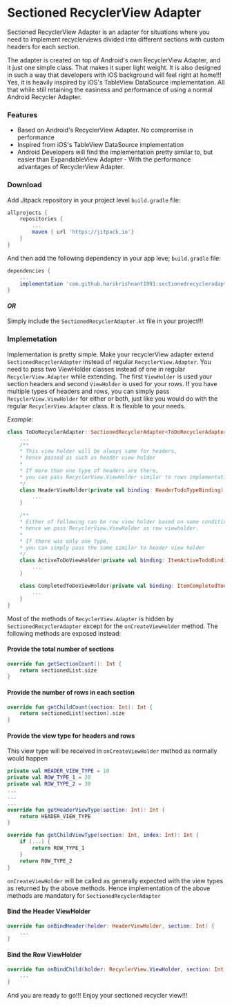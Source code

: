 # Sectioned RecyclerView Adapter

Sectioned RecyclerView Adapter is an adapter for situations where you need to implement recyclerviews divided into different sections with custom headers for each section.

The adapter is created on top of Android's own RecyclerView Adapter, and it just one simple class. That makes it super light weight. It is also designed in such a way that developers with iOS background will feel right at home!!! Yes, it is heavily inspired by iOS's TableView DataSource implementation. All that while still retaining the easiness and performance of using a normal Android Recycler Adapter.

### Features
 * Based on Android's RecyclerView Adapter. No compromise in performance
 * Inspired from iOS's TableView DataSource implementation
 * Android Developers will find the implementation pretty similar to, but easier than ExpandableView Adapter - With the performance advantages of RecyclerView Adapter.

### Download

Add Jitpack repository in your project level `build.gradle` file:

```groovy
allprojects {
    repositories {
        ...
        maven { url 'https://jitpack.io'}
    }
}
```

And then add the following dependency in your app leve; `build.gradle` file:

```groovy
dependencies {
    ...
    implementation 'com.github.harikrishnant1991:sectionedrecycleradapter:1.0.2'
}
```

#### _OR_

Simply include the `SectionedRecyclerAdapter.kt` file in your project!!!

### Implemetation

Implementation is pretty simple. Make your recyclerView adapter extend `SectionedRecyclerAdapter` instead of regular `RecyclerView.Adapter`. You need to pass two ViewHolder classes instead of one in regular `RecyclerView.Adapter` while extending. The first `ViewHolder` is used your section headers and second `ViewHolder` is used for your rows. If you have multiple types of headers and rows, you can simply pass `RecyclerView.ViewHolder` for either or both, just like you would do with the regular `RecyclerView.Adapter` class. It is flexible to your needs.

_Example:_

```kotlin
class ToDoRecyclerAdapter: SectionedRecyclerAdapter<ToDoRecyclerAdapter.HeaderViewHolder, RecyclerView.ViewHolder>() {
    ...
    /** 
    * This view holder will be always same for headers, 
    * hence passed as such as header view holder
    *
    * If more than one type of headers are there, 
    * you can pass RecyclerView.ViewHolder similar to rows implementation here
    */
    class HeaderViewHolder(private val binding: HeaderTodoTypeBinding): RecyclerView.ViewHolder(binding.root) {
        ...
    }

    /** 
    * Either of following can be row view holder based on some condition, 
    * hence we pass RecyclerView.ViewHolder as row viewholder.
    * 
    * If there was only one type,
    * you can simply pass the same similar to header view holder
    */
    class ActiveToDoViewHolder(private val binding: ItemActiveTodoBinding): RecyclerView.ViewHolder(binding.root) {
        ...
    }

    class CompletedToDoViewHolder(private val binding: ItemCompletedTodoBinding): RecyclerView.ViewHolder(binding.root) {
        ...
    }
}
```

Most of the methods of `RecyclerView.Adapter` is hidden by `SectionedRecyclerAdapter` except for the `onCreateViewHolder` method. The following methods are exposed instead:

#### Provide the total number of sections

```kotlin
override fun getSectionCount(): Int {
    return sectionedList.size
}
```

#### Provide the number of rows in each section

```kotlin
override fun getChildCount(section: Int): Int {
    return sectionedList[section].size
}
```

#### Provide the view type for headers and rows

This view type will be received in `onCreateViewHolder` method as normally would happen

```kotlin
private val HEADER_VIEW_TYPE = 10
private val ROW_TYPE_1 = 20
private val ROW_TYPE_2 = 30
...
...
...
override fun getHeaderViewType(section: Int): Int {
    return HEADER_VIEW_TYPE
}

override fun getChildViewType(section: Int, index: Int): Int {
    if (...) {
        return ROW_TYPE_1
    }
    return ROW_TYPE_2
}
```

`onCreateViewHolder` will be called as generally expected with the view types as returned by the above methods. Hence implementation of the above methods are mandatory for `SectionedRecyclerAdapter`

#### Bind the Header ViewHolder

```kotlin
override fun onBindHeader(holder: HeaderViewHolder, section: Int) {
    ...
}
```

#### Bind the Row ViewHolder

```kotlin
override fun onBindChild(holder: RecyclerView.ViewHolder, section: Int, index: Int) {
    ...
}
```

And you are ready to go!!! Enjoy your sectioned recycler view!!!